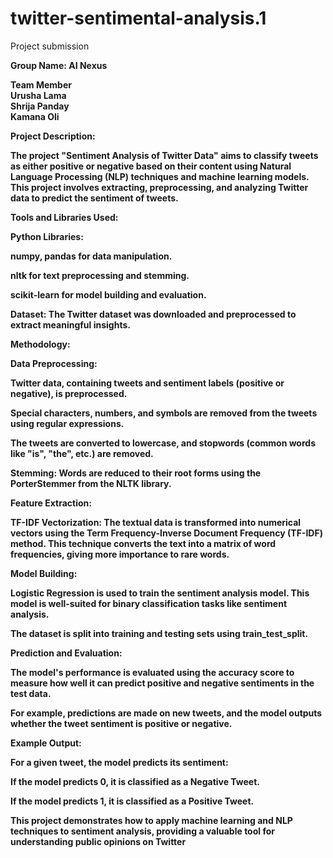 # twitter-sentimental-analysis.1
Project submission<br><b>

Group Name: AI Nexus<br> <b>

Team Member<br> <b>
Urusha Lama<br>
Shrija Panday<br> 
Kamana Oli<br>

Project Description:<b><br>
<p>The project "Sentiment Analysis of Twitter Data" aims to classify tweets as either positive or negative based on their content using Natural Language Processing (NLP) techniques and machine learning models. This project involves extracting, preprocessing, and analyzing Twitter data to predict the sentiment of tweets.

Tools and Libraries Used:

Python Libraries:

numpy, pandas for data manipulation.

nltk for text preprocessing and stemming.

scikit-learn for model building and evaluation.

Dataset: The Twitter dataset was downloaded and preprocessed to extract meaningful insights.

Methodology:

Data Preprocessing:

Twitter data, containing tweets and sentiment labels (positive or negative), is preprocessed.

Special characters, numbers, and symbols are removed from the tweets using regular expressions.

The tweets are converted to lowercase, and stopwords (common words like "is", "the", etc.) are removed.

Stemming: Words are reduced to their root forms using the PorterStemmer from the NLTK library.

Feature Extraction:

TF-IDF Vectorization: The textual data is transformed into numerical vectors using the Term Frequency-Inverse Document Frequency (TF-IDF) method. This technique converts the text into a matrix of word frequencies, giving more importance to rare words.

Model Building:

Logistic Regression is used to train the sentiment analysis model. This model is well-suited for binary classification tasks like sentiment analysis.

The dataset is split into training and testing sets using train_test_split.

Prediction and Evaluation:

The model's performance is evaluated using the accuracy score to measure how well it can predict positive and negative sentiments in the test data.

For example, predictions are made on new tweets, and the model outputs whether the tweet sentiment is positive or negative.

Example Output:

For a given tweet, the model predicts its sentiment:

If the model predicts 0, it is classified as a Negative Tweet.

If the model predicts 1, it is classified as a Positive Tweet.

This project demonstrates how to apply machine learning and NLP techniques to sentiment analysis, providing a valuable tool for understanding public opinions on Twitter
